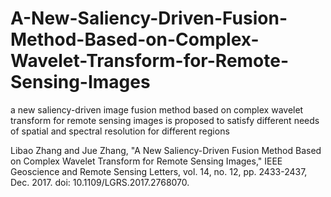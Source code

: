 # A-New-Saliency-Driven-Fusion-Method-Based-on-Complex-Wavelet-Transform-for-Remote-Sensing-Images
a new saliency-driven image fusion method based on complex wavelet transform for remote sensing images is proposed to satisfy different needs of spatial and spectral resolution for different regions

Libao Zhang and Jue Zhang, "A New Saliency-Driven Fusion Method Based on Complex Wavelet Transform for Remote Sensing Images," IEEE Geoscience and Remote Sensing Letters, vol. 14, no. 12, pp. 2433-2437, Dec. 2017. doi: 10.1109/LGRS.2017.2768070.

